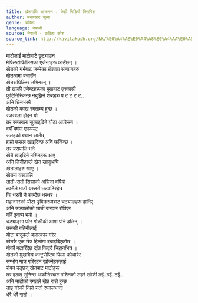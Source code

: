 ```yaml
---
title: खेतमाथि आक्रमण : केही भिडियो क्लिपिङ
author: मनप्रसाद सुब्बा
genre: कविता
language: नेपाली
source: नेपाली - कविता कोश
source_link: http://kavitakosh.org/kk/%E0%A4%AE%E0%A4%A8%E0%A4%AA%E0%A5%8D%E0%A4%B0%E0%A4%B8%E0%A4%BE%E0%A4%A6_%E0%A4%B8%E0%A5%81%E0%A4%AC%E0%A5%8D%E0%A4%AC%E0%A4%BE
---
```


माटोलाई माटोबाटै छुट्याउन  
मेफिस्टोफिलिसका एजेन्टहरू आउँछन् ।  
खेतको गर्भबाट जन्मेका खेतका सन्तानहरु  
खेतआमा बचाउँन  
खेतअघिल्तिर उभिन्छन् ।  
ती खाकी एजेन्टहरूका मुखबाट एक्कासी  
फुटिनिस्किन्छ नबुझिने शब्दहरु प ट ट ट ट..  
अनि छिनभरमै  
खेतको काख रगताम्य हुन्छ ।  
रजस्वला होइन यो  
तर रजस्वला सुकाइदिने यौटा अपरेसन ।  
वर्षौँ वर्षमा एकपल्ट  
सलहको बथान आउँछ,  
हाम्रो फसल खाइदिन्छ अनि फर्किन्छ ।  
तर यसपालि भने  
खेतै खाइदिने मशिनहरू आए  
अनि तिनीहरुले खेत खानुअघि  
खेतालाहरु खाए ।  
खेतमा यसपालि  
तातो-रातो सिसाको असिना वर्षियो  
त्यसैले माटो यस्तरी छटपटिरहेछ  
कि धरती नै काम्दैछ थरथर ।  
महानगरको यौटा ड्रविङरूमबाट चट्याङहरू हानिए  
अनि उज्यालोको छाती वारपार रोपिएर  
गाँवैं झ्वाप्प भयो ।  
चट्याङ्मा परेर गोर्कीकी आमा पनि ढलिन् ।  
उसकी बहिनीलाई  
यौटा बन्दूकले बलात्कार गरेर  
खेतकै एक छेउ हिलोमा दबाइदिएकोछ ।  
गोर्की बटारिँदैछ दाँत किट्दै चिहानभित्र ।  
खेतको मुखभित्र कन्ट्रसेप्टिव पिल्स कोचारेर  
सम्भोग मात्र गरिरहन खोज्नेहरुलाई  
रोक्न उठ्छन् खेतबाट माटोहरू  
तर हठात् सुनिन्छ अर्कोतिरबाट मशिनको लहरे खोकी ठईं..ठईं..ठईं..  
अनि माटोको रगतले खेत रात्तै हुन्छ  
डाइ गरेको तिम्रो रातो रुमालभन्दा  
धेरै धेरै रातो ।
